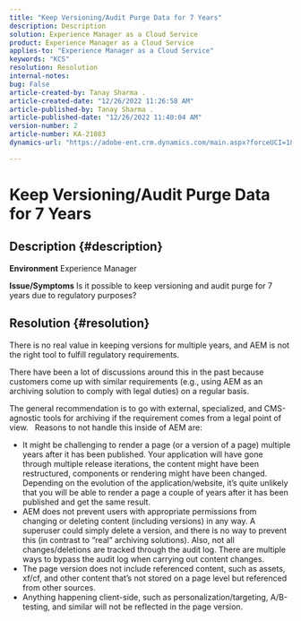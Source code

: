```yaml
---
title: "Keep Versioning/Audit Purge Data for 7 Years"
description: Description
solution: Experience Manager as a Cloud Service
product: Experience Manager as a Cloud Service
applies-to: "Experience Manager as a Cloud Service"
keywords: "KCS"
resolution: Resolution
internal-notes: 
bug: False
article-created-by: Tanay Sharma .
article-created-date: "12/26/2022 11:26:58 AM"
article-published-by: Tanay Sharma .
article-published-date: "12/26/2022 11:40:04 AM"
version-number: 2
article-number: KA-21083
dynamics-url: "https://adobe-ent.crm.dynamics.com/main.aspx?forceUCI=1&pagetype=entityrecord&etn=knowledgearticle&id=beedc534-1085-ed11-81ac-6045bd006239"

---
```

# Keep Versioning/Audit Purge Data for 7 Years

## Description {#description}

<b>Environment</b>
Experience Manager


<b>Issue/Symptoms</b>
Is it possible to keep versioning and audit purge for 7 years due to regulatory purposes?


## Resolution {#resolution}


There is no real value in keeping versions for multiple years, and AEM is not the right tool to fulfill regulatory requirements.

There have been a lot of discussions around this in the past because customers come up with similar requirements (e.g., using AEM as an archiving solution to comply with legal duties) on a regular basis.

The general recommendation is to go with external, specialized, and CMS-agnostic tools for archiving if the requirement comes from a legal point of view.
 
Reasons to not handle this inside of AEM are:

- It might be challenging to render a page (or a version of a page) multiple years after it has been published. Your application will have gone through multiple release iterations, the content might have been restructured, components or rendering might have been changed. Depending on the evolution of the application/website, it’s quite unlikely that you will be able to render a page a couple of years after it has been published and get the same result.
- AEM does not prevent users with appropriate permissions from changing or deleting content (including versions) in any way. A superuser could simply delete a version, and there is no way to prevent this (in contrast to “real” archiving solutions). Also, not all changes/deletions are tracked through the audit log. There are multiple ways to bypass the audit log when carrying out content changes.
- The page version does not include referenced content, such as assets, xf/cf, and other content that’s not stored on a page level but referenced from other sources.
- Anything happening client-side, such as personalization/targeting, A/B-testing, and similar will not be reflected in the page version.

